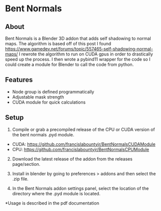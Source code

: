 # Bent Normals

## About
 Bent Normals is a Blender 3D addon that adds self shadowing to normal maps. The algorithm is based off of this post I found https://www.gamedev.net/forums/topic/557465-self-shadowing-normal-maps/ I rewrote the algorithm to run on CUDA gpus in order to drastically speed up the process. I then wrote a pybind11 wrapper for the code so I could create a module for Blender to call the code from python.

## Features
 - Node group is defined programmatically
 - Adjustable mask strength
 - CUDA module for quick calculations

## Setup
 1. Compile or grab a precompiled release of the CPU or CUDA version of the bent normals .pyd module.
  - CUDA: https://github.com/francislabountyjr/BentNormalsCUDAModule
  - CPU: https://github.com/francislabountyjr/BentNormalsCPUModule

 2. Download the latest release of the addon from the releases page/section.

 3. Install in blender by going to preferences > addons and then select the .zip file.

 4. In the Bent Normals addon settings panel, select the location of the directory where the .pyd module is located.

*Usage is described in the pdf documentation

